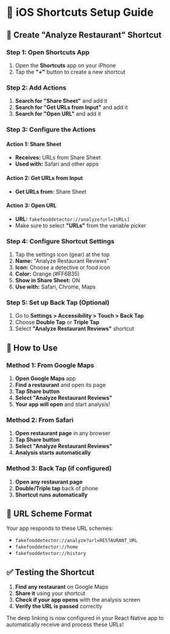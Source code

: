# 📱 iOS Shortcuts Setup Guide

## 🎯 Create "Analyze Restaurant" Shortcut

### Step 1: Open Shortcuts App
1. Open the **Shortcuts** app on your iPhone
2. Tap the **"+"** button to create a new shortcut

### Step 2: Add Actions
1. **Search for "Share Sheet"** and add it
2. **Search for "Get URLs from Input"** and add it
3. **Search for "Open URL"** and add it

### Step 3: Configure the Actions

#### Action 1: Share Sheet
- **Receives:** URLs from Share Sheet
- **Used with:** Safari and other apps

#### Action 2: Get URLs from Input
- **Get URLs from:** Share Sheet

#### Action 3: Open URL
- **URL:** `fakefooddetector://analyze?url=[URLs]`
- Make sure to select **"URLs"** from the variable picker

### Step 4: Configure Shortcut Settings
1. Tap the settings icon (gear) at the top
2. **Name:** "Analyze Restaurant Reviews"
3. **Icon:** Choose a detective or food icon
4. **Color:** Orange (#FF6B35)
5. **Show in Share Sheet:** ON
6. **Use with:** Safari, Chrome, Maps

### Step 5: Set up Back Tap (Optional)
1. Go to **Settings > Accessibility > Touch > Back Tap**
2. Choose **Double Tap** or **Triple Tap**
3. Select **"Analyze Restaurant Reviews"** shortcut

## 🚀 How to Use

### Method 1: From Google Maps
1. **Open Google Maps** app
2. **Find a restaurant** and open its page
3. **Tap Share button**
4. **Select "Analyze Restaurant Reviews"**
5. **Your app will open** and start analysis!

### Method 2: From Safari
1. **Open restaurant page** in any browser
2. **Tap Share button**
3. **Select "Analyze Restaurant Reviews"**
4. **Analysis starts automatically**

### Method 3: Back Tap (if configured)
1. **Open any restaurant page**
2. **Double/Triple tap** back of phone
3. **Shortcut runs automatically**

## 🔗 URL Scheme Format

Your app responds to these URL schemes:
- `fakefooddetector://analyze?url=RESTAURANT_URL`
- `fakefooddetector://home`
- `fakefooddetector://history`

## ✅ Testing the Shortcut

1. **Find any restaurant** on Google Maps
2. **Share it** using your shortcut
3. **Check if your app opens** with the analysis screen
4. **Verify the URL is passed** correctly

The deep linking is now configured in your React Native app to automatically receive and process these URLs!
